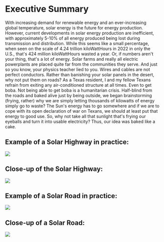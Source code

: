 # Executive Summary

With increasing demand for renewable energy and an ever-increasing global temperature, solar energy is the future for energy production. However, current developments in solar energy production are inefficient, with approximately 5-10% of all energy produced being lost during transmission and distribution. While this seems like a small percentage, when seen on the scale of 4.24 trillion kiloWattHours in 2022 in only the U.S., that's 424 million kiloWattHours wasted a year. Or, if numbers aren't your thing, that's a lot of energy. Solar farms and really all electric powerplants are placed quite far from the communities they serve. And just so you know, your physics teacher lied to you. Wires and cables are not perfect conductors. Rather than banishing your solar panels in the desert, why not put them on roads? As a Texas resident, I and my fellow Texans refrain from exiting any air-conditioned structure at all times. Even to get boba. Not being able to get boba is a humanitarian crisis. Half-blind from the roads and baked alive just by being outside, we began brainstorming (frying, rather) why we are simply letting thousands of kilowatts of energy simply go to waste? The Sun's energy has to go somewhere and if we are to cope with its open declaration of war on Texans, we should at least put that energy to good use. So, why not take all that sunlight that's frying our eyeballs and turn it into usable electricity? Thus, our idea was baked like a cake. 



## Example of a Solar Highway in practice:
<img src="https://github.com/danjulsj/Solar-Road/blob/main/images/hw.jpg"/>



## Close-up of the Solar Highway:
<img src="https://github.com/danjulsj/Solar-Road/blob/main/images/hw_detail.jpg"/>



## Example of a Solar Road in practice:
<img src="https://github.com/danjulsj/Solar-Road/blob/main/images/sub.jpg"/>



## Close-up of a Solar Road:
<img src="https://github.com/danjulsj/Solar-Road/blob/main/images/sub_detail.jpg"/>
